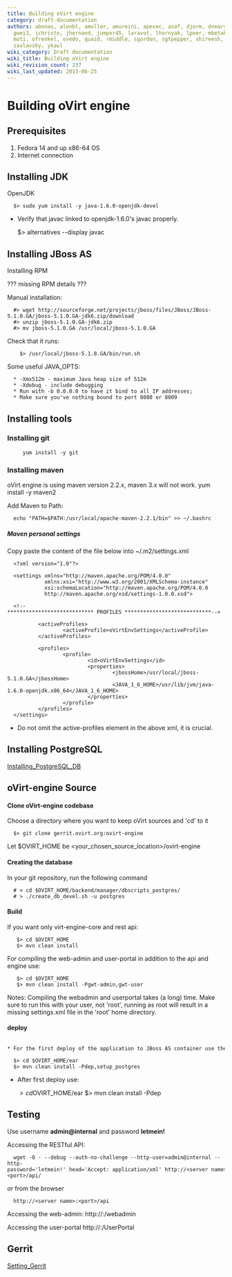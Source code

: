 ```yaml
---
title: Building oVirt engine
category: draft-documentation
authors: abonas, alonbl, amuller, amureini, apevec, asaf, djorm, dneary, doron, dougsland,
  gwei3, ichristo, jhernand, jumper45, laravot, lhornyak, lpeer, mbetak, mburns, moolit,
  moti, ofrenkel, ovedo, quaid, rmiddle, sgordon, sgtpepper, shireesh, vered, yair
  zaslavsky, ykaul
wiki_category: Draft documentation
wiki_title: Building oVirt engine
wiki_revision_count: 237
wiki_last_updated: 2013-06-25
---
```


# Building oVirt engine

## Prerequisites

1.  Fedora 14 and up x86-64 OS
2.  Internet connection

## Installing JDK

OpenJDK

      $> sudo yum install -y java-1.6.0-openjdk-devel

*   Verify that javac linked to openjdk-1.6.0's javac properly.

      $> alternatives --display javac

## Installing JBoss AS

Installing RPM

??? missing RPM details ???

Manual installation:

      #> wget http://sourceforge.net/projects/jboss/files/JBoss/JBoss-5.1.0.GA/jboss-5.1.0.GA-jdk6.zip/download
      #> unzip jboss-5.1.0.GA-jdk6.zip
      #> mv jboss-5.1.0.GA /usr/local/jboss-5.1.0.GA

Check that it runs:

        $> /usr/local/jboss-5.1.0.GA/bin/run.sh

Some useful JAVA_OPTS:

      * -Xmx512m - maximum Java heap size of 512m
      * -Xdebug - include debugging
      * Run with -b 0.0.0.0 to have it bind to all IP addresses;
      * Make sure you've nothing bound to port 8080 or 8009

## Installing tools

### Installing git

         yum install -y git

### Installing maven

oVirt engine is using maven version 2.2.x, maven 3.x will not work.
 yum install -y maven2

Add Maven to Path:

      echo "PATH=$PATH:/usr/local/apache-maven-2.2.1/bin" >> ~/.bashrc

##### Maven personal settings

Copy paste the content of the file below into ~/.m2/settings.xml

      <?xml version="1.0"?>

      <settings xmlns="http://maven.apache.org/POM/4.0.0"
                xmlns:xsi="http://www.w3.org/2001/XMLSchema-instance"
                xsi:schemaLocation="http://maven.apache.org/POM/4.0.0
                http://maven.apache.org/xsd/settings-1.0.0.xsd">

      <!--**************************** PROFILES ****************************-->

              <activeProfiles>
                      <activeProfile>oVirtEnvSettings</activeProfile>
              </activeProfiles>

              <profiles>
                      <profile>
                              <id>oVirtEnvSettings</id>
                              <properties>
                                      <jbossHome>/usr/local/jboss-5.1.0.GA</jbossHome>
                                      <JAVA_1_6_HOME>/usr/lib/jvm/java-1.6.0-openjdk.x86_64</JAVA_1_6_HOME>
                              </properties>
                      </profile>
              </profiles>
      </settings>

*   Do not omit the active-profiles element in the above xml, it is crucial.

## Installing PostgreSQL

[Installing_PostgreSQL_DB](Installing_PostgreSQL_DB)

## oVirt-engine Source

#### Clone oVirt-engine codebase

Choose a directory where you want to keep oVirt sources and 'cd' to it

      $> git clone gerrit.ovirt.org:ovirt-engine

Let $OVIRT_HOME be <your_chosen_source_location>/ovirt-engine

#### Creating the database

In your git repository, run the following command

      # > cd $OVIRT_HOME/backend/manager/dbscripts_postgres/
      # > ./create_db_devel.sh -u postgres 

#### Build

If you want only virt-engine-core and rest api:

       $> cd $OVIRT_HOME
       $> mvn clean install

For compiling the web-admin and user-portal in addition to the api and engine use:

       $> cd $OVIRT_HOME
       $> mvn clean install -Pgwt-admin,gwt-user

Notes:
Compiling the webadmin and userportal takes (a long) time.
Make sure to run this with your user, not 'root', running as root will result in a missing settings.xml file in the 'root' home directory.

#### deploy

      * For the first deploy of the application to JBoss AS container use the setup profile:

      $> cd $OVIRT_HOME/ear
      $> mvn clean install -Pdep,setup_postgres

*   After first deploy use:

      $> cd $OVIRT_HOME/ear
      $> mvn clean install -Pdep

## Testing

Use username **admin@internal** and password **letmein!**

Accessing the RESTful API:

      wget -O - --debug --auth-no-challenge --http-user=admin@internal --http-password='letmein!' head='Accept: application/xml' http://<server name>:<port>/api/

or from the browser

      http://<server name>:<port>/api

Accessing the web-admin:
 http://<server name>:<port>/webadmin

Accessing the user-portal
 http://<server name>:<port>/UserPortal

## Gerrit

[Setting_Gerrit](Setting_Gerrit)
